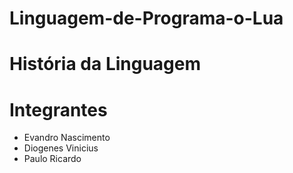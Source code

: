 # Linguagem-de-Programa-o-Lua

# História da Linguagem

# Integrantes

 + Evandro Nascimento
 + Diogenes Vinicius
 + Paulo Ricardo
